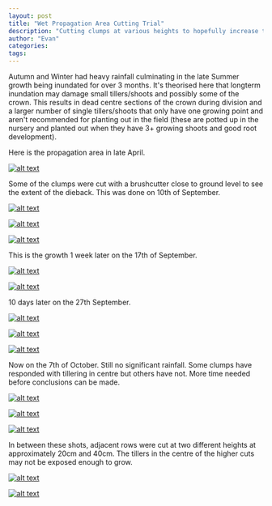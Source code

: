 ```yaml
---
layout: post
title: "Wet Propagation Area Cutting Trial"
description: "Cutting clumps at various heights to hopefully increase tillering after longterm inundation"
author: "Evan"
categories: 
tags: 
---
```

Autumn and Winter had heavy rainfall culminating in the late Summer growth being inundated for over 3 months. It's theorised here that longterm inundation may damage small tillers/shoots and possibly some of the crown. This results in dead centre sections of the crown during division and a larger number of single tillers/shoots that only have one growing point and aren't recommended for planting out in the field (these are potted up in the nursery and planted out when they have 3+ growing shoots and good root development).

Here is the propagation area in late April.

[![alt text](https://i.imgur.com/5wlWN1cl.jpg "Inundated")](https://i.imgur.com/5wlWN1c.jpg)

Some of the clumps were cut with a brushcutter close to ground level to see the extent of the dieback. This was done on 10th of September.

[![alt text](https://i.imgur.com/pqlltwRl.jpg "Fresh cut")](https://i.imgur.com/pqlltwR.jpg)

[![alt text](https://i.imgur.com/CtCTzyql.jpg "Fresh cut")](https://i.imgur.com/CtCTzyq.jpg)

[![alt text](https://i.imgur.com/eE3vKyal.jpg "Fresh cut")](https://i.imgur.com/eE3vKya.jpg)

This is the growth 1 week later on the 17th of September.

[![alt text](https://i.imgur.com/r7OXP1bl.jpg "Cut")](https://i.imgur.com/r7OXP1b.jpg)

[![alt text](https://i.imgur.com/a1Ab58tl.jpg "Cut")](https://i.imgur.com/a1Ab58t.jpg)

10 days later on the 27th September.

[![alt text](https://i.imgur.com/JzSEWmul.jpg "Cut")](https://i.imgur.com/JzSEWmu.jpg)

[![alt text](https://i.imgur.com/PQriam7l.jpg "Cut")](https://i.imgur.com/PQriam7.jpg)

[![alt text](https://i.imgur.com/xZDhInbl.jpg "Cut")](https://i.imgur.com/xZDhInb.jpg)

Now on the 7th of October. Still no significant rainfall. Some clumps have responded with tillering in centre but others have not. More time needed before conclusions can be made.

[![alt text](https://i.imgur.com/515niiNl.jpg "Cut")](https://i.imgur.com/515niiN.jpg)

[![alt text](https://i.imgur.com/UE5meJJl.jpg "Cut")](https://i.imgur.com/UE5meJJ.jpg)

[![alt text](https://i.imgur.com/kf8m00cl.jpg "Cut")](https://i.imgur.com/kf8m00c.jpg)

In between these shots, adjacent rows were cut at two different heights at approximately 20cm and 40cm. The tillers in the centre of the higher cuts may not be exposed enough to grow.

[![alt text](https://i.imgur.com/cKPCs49l.jpg "Cut")](https://i.imgur.com/cKPCs49.jpg)

[![alt text](https://i.imgur.com/x7Atbf2l.jpg "Cut")](https://i.imgur.com/x7Atbf2.jpg)





